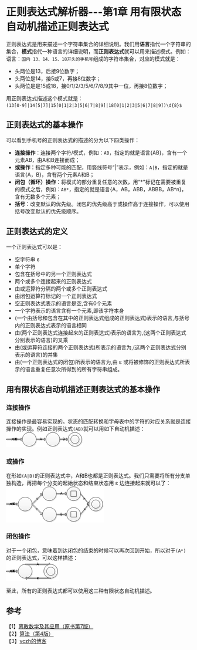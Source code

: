 # 正则表达式解析器---第1章 用有限状态自动机描述正则表达式

正则表达式是用来描述一个字符串集合的详细说明。我们用**语言**指代一个字符串的集合，**模式**指代一种语言的详细说明，而**正则表达式**就可以用来描述模式。例如：
语言：`国内 13、14、15、18开头的手机号`组成的字符串集合，对应的模式就是：
- 头两位是13，后接9位数字；
- 头两位是14，接5或7，再接8位数字；
- 头两位是是15或18，接0/1/2/3/5/6/7/8/9其中一位，再接8位数字；

用正则表达式描述这个模式就是：  
`(13[0-9]|14[5|7]|15[0|1|2|3|5|6|7|8|9]|18[0|1|2|3|5|6|7|8|9])\d{8}$`

## 正则表达式的基本操作
可以看到手机号的正则表达式的描述的分为以下四类操作：
- **连接操作**：连接两个字符/模式，例如：`AB`，指定的就是语言{AB}，含有一个元素AB，由A和B连接而成；
- **或操作**：指定多种可能的匹配，用竖线符号“|”表示，例如：`A|B`，指定的就是语言{A，B}，含有两个元素A和B；
- **闭包（循环）操作**：将模式的部分重复任意的次数，用“*”标记在需要被重复的模式之后，例如：`AB*`，指定的就是语言{A，AB，ABB，ABBB，AB^n}，含有无数多个元素；
- **括号**：改变默认的优先级。闭包的优先级高于或操作高于连接操作，可以使用括号改变默认的优先级顺序。

## 正则表达式的定义
一个正则表达式可以是：
- 空字符串 ε
- 单个字符
- 包含在括号中的另一个正则表达式
- 两个或多个连接起来的正则表达式
- 由或运算符分隔的两个或多个正则表达式
- 由闭包运算符标记的一个正则表达式
- 空正则表达式表示的语言是空,含有0个元素
- 一个字符表示的语言含有一个元素,即该字符本身
- (一个由括号和包含在其中的正则表达式组成的正则表达式)表示的语言,与括号内的正则表达式表示的语言相同
- 由(两个正则表达式连接起来的正则表达式)表示的语言为,(这两个正则表达式分别表示的语言)的叉乘
- 由(或运算符连接的两个正则表达式)所表示的语言为,(这两个正则表达式分别表示的语言)的并集
- 由(一个正则表达式的闭包)所表示的语言为,由 ε 或将被修饰的正则表达式所表示的语言重复任意次所得到的所有字符串组成。

## 用有限状态自动机描述正则表达式的基本操作
### 连接操作
连接操作是最容易实现的。状态的匹配转换和字母表中的字符的对应关系就是连接操作的实现。例如正则表达式`(AB)`就可以用如下自动机描述：  
![connection-operation.png](https://github.com/linyongkangm/Blog/blob/master/public/images/connection-operation.png)  

### 或操作
在形如`(A|B)`的正则表达式中，A和B也都是正则表达式。我们只需要将所有分支单独构造，再把每个分支的起始状态和结束状态用 ε 边连接起来就可以了：  
![or-operation.png](https://github.com/linyongkangm/Blog/blob/master/public/images/or-operation.png)    

### 闭包操作
对于一个闭包，意味着到达闭包的结束的时候可以再次回到开始，所以对于`(A*)`的正则表达式，可以这样描述：   
![loop-operation.png](https://github.com/linyongkangm/Blog/blob/master/public/images/loop-operation.png)   

至此，所有的正则表达式都可以使用这三种有限状态自动机描述。

## 参考
【1】[离散数学及其应用（原书第7版）](https://book.douban.com/subject/26316200/)  
【2】[算法（第4版）](https://book.douban.com/subject/19952400/)   
【3】[vczh的博客](http://www.cppblog.com/vczh/archive/2008/05/22/50763.html)